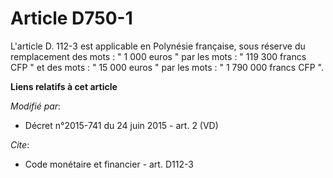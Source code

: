 # Article D750-1

L'article D. 112-3 est applicable en Polynésie française, sous réserve du remplacement des mots : " 1 000 euros " par les
mots : " 119 300 francs CFP " et des mots : " 15 000 euros " par les mots : " 1 790 000 francs CFP ".

**Liens relatifs à cet article**

_Modifié par_:

  - Décret n°2015-741 du 24 juin 2015 - art. 2 (VD)

_Cite_:

  - Code monétaire et financier - art. D112-3
